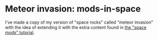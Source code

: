 # Meteor invasion: mods-in-space
I've made a copy of my version of "space rocks" called "meteor invasion" with the idea of extending it with the extra content found in [the "space mods" tutorial](https://www.youtube.com/watch?v=uBCXLlsQc2c&list=PLhIbBGhnxj5K1AGSvr99u1ZolHpAi31p4&index=1). 
